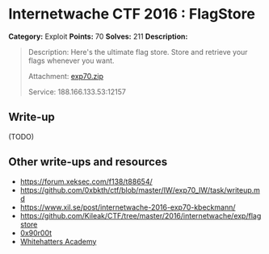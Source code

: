 # Internetwache CTF 2016 : FlagStore

**Category:** Exploit
**Points:** 70
**Solves:** 211
**Description:**

> Description: Here's the ultimate flag store. Store and retrieve your flags whenever you want.
>
>
> Attachment: [exp70.zip](./exp70.zip)
>
>
> Service: 188.166.133.53:12157


## Write-up

(TODO)

## Other write-ups and resources

* <https://forum.xeksec.com/f138/t88654/>
* <https://github.com/0xbkth/ctf/blob/master/IW/exp70_IW/task/writeup.md>
* <https://www.xil.se/post/internetwache-2016-exp70-kbeckmann/>
* <https://github.com/Kileak/CTF/tree/master/2016/internetwache/exp/flagstore>
* [0x90r00t](https://0x90r00t.com/2016/02/22/internetwache-ctf-2016-exploit-70-flagstore-write-up/)
* [Whitehatters Academy](https://www.whitehatters.academy/internetwache-ctf/)
